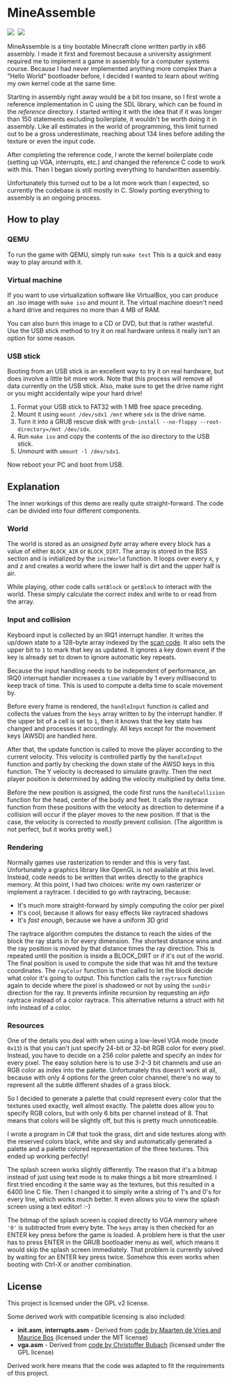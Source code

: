 MineAssemble
============

<img src="http://i.imgur.com/j3cD4ur.png" />&nbsp;
<img src="http://i.imgur.com/OmRT52a.png" />

MineAssemble is a tiny bootable Minecraft clone written partly in x86 assembly.
I made it first and foremost because a university assignment required me to
implement a game in assembly for a computer systems course. Because I had never
implemented anything more complex than a "Hello World" bootloader before, I
decided I wanted to learn about writing my own kernel code at the same time.

Starting in assembly right away would be a bit too insane, so I first wrote a
reference implementation in C using the SDL library, which can be found in the
*reference* directory. I started writing it with the idea that if it was longer
than 150 statements excluding boilerplate, it wouldn't be worth doing it in
assembly. Like all estimates in the world of programming, this limit turned out
to be a gross underestimate, reaching about 134 lines before adding the texture
or even the input code.

After completing the reference code, I wrote the kernel boilerplate code
(setting up VGA, interrupts, etc.) and changed the reference C code to work with
this. Then I began slowly porting everything to handwritten assembly.

Unfortunately this turned out to be a lot more work than I expected, so
currently the codebase is still mostly in C. Slowly porting everything to
assembly is an ongoing process.

How to play
-----------

### QEMU

To run the game with QEMU, simply run `make test` This is a quick and easy way
to play around with it.

### Virtual machine

If you want to use virtualization software like VirtualBox, you can produce an
.iso image with `make iso` and mount it. The virtual machine doesn't need a hard
drive and requires no more than 4 MB of RAM.

You can also burn this image to a CD or DVD, but that is rather wasteful. Use
the USB stick method to try it on real hardware unless it really isn't an option
for some reason.

### USB stick

Booting from an USB stick is an excellent way to try it on real hardware, but
does involve a little bit more work. Note that this process will remove all data
currently on the USB stick. Also, make sure to get the drive name right or you
might accidentally wipe your hard drive!

1. Format your USB stick to FAT32 with 1 MB free space preceding.
2. Mount it using `mount /dev/sdx1 /mnt` where `sdx` is the drive name.
3. Turn it into a GRUB rescue disk with `grub-install --no-floppy --root-directory=/mnt /dev/sdx`.
4. Run `make iso` and copy the contents of the *iso* directory to the USB stick.
5. Unmount with `umount -l /dev/sdx1`.

Now reboot your PC and boot from USB.

Explanation
-----------

The inner workings of this demo are really quite straight-forward. The code can
be divided into four different components.

### World

The world is stored as an *unsigned byte* array where every block has a value of
either `BLOCK_AIR` or `BLOCK_DIRT`. The array is stored in the BSS section and
is initialized by the `initWorld` function. It loops over every x, y and z and
creates a world where the lower half is dirt and the upper half is air.

While playing, other code calls `setBlock` or `getBlock` to interact with
the world. These simply calculate the correct index and write to or read from
the array.

### Input and collision

Keyboard input is collected by an IRQ1 interrupt handler. It writes the up/down
state to a 128-byte array indexed by the [scan code](http://www.win.tue.nl/~aeb/linux/kbd/scancodes-1.html).
It also sets the upper bit to `1` to mark that key as updated. It ignores a key
down event if the key is already set to down to ignore automatic key repeats.

Because the input handling needs to be independent of performance, an IRQ0
interrupt handler increases a `time` variable by 1 every millisecond to keep
track of time. This is used to compute a delta time to scale movement by.

Before every frame is rendered, the `handleInput` function is called and
collects the values from the `keys` array written to by the interrupt handler.
If the upper bit of a cell is set to `1`, then it knows that the key state has
changed and processes it accordingly. All keys except for the movement keys
(AWSD) are handled here.

After that, the update function is called to move the player according to the
current velocity. This velocity is controlled partly by the `handleInput`
function and partly by checking the down state of the AWSD keys in this
function. The Y velocity is decreased to simulate gravity. Then the next player
position is determined by adding the velocity multiplied by delta time.

Before the new position is assigned, the code first runs the `handleCollision`
function for the head, center of the body and feet. It calls the raytrace
function from these positions with the velocity as direction to determine if
a collision will occur if the player moves to the new position. If that is the
case, the velocity is corrected to *mostly* prevent collision. (The algorithm
is not perfect, but it works pretty well.)

### Rendering

Normally games use rasterization to render and this is very fast. Unfortunately
a graphics library like OpenGL is not available at this level. Instead, code
needs to be written that writes directly to the graphics memory. At this point,
I had two choices: write my own rasterizer or implement a raytracer. I decided
to go with raytracing, because:

- It's much more straight-forward by simply computing the color per pixel
- It's cool, because it allows for easy effects like raytraced shadows
- It's *fast enough*, because we have a uniform 3D grid

The raytrace algorithm computes the distance to reach the sides of the block
the ray starts in for every dimension. The shortest distance wins and the ray
position is moved by that distance times the ray direction. This is repeated
until the position is inside a BLOCK_DIRT or if it's out of the world. The
final position is used to compute the side that was hit and the texture
coordinates. The `rayColor` function is then called to let the block decide
what color it's going to output. This function calls the `raytrace` function
again to decide where the pixel is shadowed or not by using the `sunDir`
direction for the ray. It prevents infinite recursion by requesting an *info*
raytrace instead of a color raytrace. This alternative returns a struct with
hit info instead of a color.

### Resources

One of the details you deal with when using a low-level VGA mode (mode `0x13`)
is that you can't just specify 24-bit or 32-bit RGB color for every pixel.
Instead, you have to decide on a 256 color palette and specify an index for
every pixel. The easy solution here is to use 3-2-3 bit channels and use an RGB
color as index into the palette. Unfortunately this doesn't work at all, because
with only 4 options for the green color channel, there's no way to represent all
the subtle different shades of a grass block.

So I decided to generate a palette that could represent every color that the
textures used exactly, well almost exactly. The palette does allow you to
specify RGB colors, but with only 6 bits per channel instead of 8. That means
that colors will be slightly off, but this is pretty much unnoticeable.

I wrote a program in C# that took the grass, dirt and side textures along with
the reserved colors black, white and sky and automatically generated a palette
and a palette colored representation of the three textures. This ended up
working perfectly!

The splash screen works slightly differently. The reason that it's a bitmap
instead of just using text mode is to make things a bit more streamlined. I
first tried encoding it the same way as the textures, but this resulted in a
6400 line C file. Then I changed it to simply write a string of 1's and 0's for
every line, which works much better. It even allows you to view the splash
screen using a text editor! :-)

The bitmap of the splash screen is copied directly to VGA memory where `'0'` is
subtracted from every byte. The `keys` array is then checked for an ENTER key
press before the game is loaded. A problem here is that the user has to press
ENTER in the GRUB bootloader menu as well, which means it would skip the splash
screen immediately. That problem is currently solved by waiting for an ENTER key
press twice. Somehow this even works when booting with Ctrl-X or another
combination.

License
-------

This project is licensed under the GPL v2 license.

Some derived work with compatible licensing is also included:

- **init.asm**, **interrupts.asm** - Derived from [code by Maarten de Vries and Maurice Bos](https://github.com/m-ou-se/bootlib) (licensed under the MIT license)
- **vga.asm** - Derived from [code by Christoffer Bubach](http://bos.asmhackers.net/docs/vga_without_bios/snippet_5/vga.php) (licensed under the GPL license)

Derived work here means that the code was adapted to fit the requirements of this project.